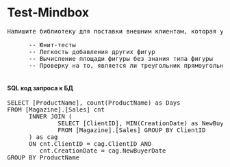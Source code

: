 # Test-Mindbox
<pre>Напишите библиотеку для поставки внешним клиентам, которая умеет вычислять площадь круга по радиусу и треугольника по трем сторонам. Дополнительно к работоспособности оценим:

      -- Юнит-тесты
      -- Легкость добавления других фигур
      -- Вычисление площади фигуры без знания типа фигуры
      -- Проверку на то, является ли треугольник прямоугольным
      
</pre>

<h4>SQL код запроса к БД</h4>
<pre>SELECT [ProductName], count(ProductName) as Days
FROM [Magazine].[Sales] cnt
      INNER JOIN (
              SELECT [ClientID], MIN(CreationDate) as NewBuyerDate
              FROM [Magazine].[Sales] GROUP BY ClientID
      ) as cag
      ON cnt.ClientID = cag.ClientID AND
         cnt.CreationDate = cag.NewBuyerDate
GROUP BY ProductName</pre>
